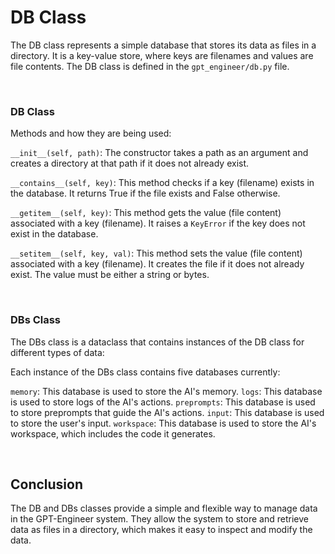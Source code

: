# DB Class
The DB class represents a simple database that stores its data as files in a directory. It is a key-value store, where keys are filenames and values are file contents. The DB class is defined in the `gpt_engineer/db.py` file.

<br>

### DB Class
Methods and how they are being used:

`__init__(self, path)`: The constructor takes a path as an argument and creates a directory at that path if it does not already exist.

`__contains__(self, key)`: This method checks if a key (filename) exists in the database. It returns True if the file exists and False otherwise.

`__getitem__(self, key)`: This method gets the value (file content) associated with a key (filename). It raises a `KeyError` if the key does not exist in the database.

`__setitem__(self, key, val)`: This method sets the value (file content) associated with a key (filename). It creates the file if it does not already exist. The value must be either a string or bytes.

<br>

### DBs Class
The DBs class is a dataclass that contains instances of the DB class for different types of data:

Each instance of the DBs class contains five databases currently:

`memory`: This database is used to store the AI's memory.
`logs`: This database is used to store logs of the AI's actions.
`preprompts`: This database is used to store preprompts that guide the AI's actions.
`input`: This database is used to store the user's input.
`workspace`: This database is used to store the AI's workspace, which includes the code it generates.

<br>

## Conclusion
The DB and DBs classes provide a simple and flexible way to manage data in the GPT-Engineer system. They allow the system to store and retrieve data as files in a directory, which makes it easy to inspect and modify the data.
